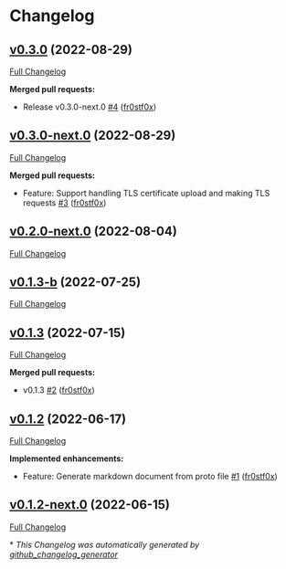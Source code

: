 # Changelog

## [v0.3.0](https://github.com/zalopay-oss/backstage-grpc-playground-backend/tree/v0.3.0) (2022-08-29)

[Full Changelog](https://github.com/zalopay-oss/backstage-grpc-playground-backend/compare/v0.3.0-next.0...v0.3.0)

**Merged pull requests:**

- Release v0.3.0-next.0 [\#4](https://github.com/zalopay-oss/backstage-grpc-playground-backend/pull/4) ([fr0stf0x](https://github.com/fr0stf0x))

## [v0.3.0-next.0](https://github.com/zalopay-oss/backstage-grpc-playground-backend/tree/v0.3.0-next.0) (2022-08-29)

[Full Changelog](https://github.com/zalopay-oss/backstage-grpc-playground-backend/compare/v0.2.0-next.0...v0.3.0-next.0)

**Merged pull requests:**

- Feature: Support handling TLS certificate upload and making TLS requests [\#3](https://github.com/zalopay-oss/backstage-grpc-playground-backend/pull/3) ([fr0stf0x](https://github.com/fr0stf0x))

## [v0.2.0-next.0](https://github.com/zalopay-oss/backstage-grpc-playground-backend/tree/v0.2.0-next.0) (2022-08-04)

[Full Changelog](https://github.com/zalopay-oss/backstage-grpc-playground-backend/compare/v0.1.3-b...v0.2.0-next.0)

## [v0.1.3-b](https://github.com/zalopay-oss/backstage-grpc-playground-backend/tree/v0.1.3-b) (2022-07-25)

[Full Changelog](https://github.com/zalopay-oss/backstage-grpc-playground-backend/compare/v0.1.3...v0.1.3-b)

## [v0.1.3](https://github.com/zalopay-oss/backstage-grpc-playground-backend/tree/v0.1.3) (2022-07-15)

[Full Changelog](https://github.com/zalopay-oss/backstage-grpc-playground-backend/compare/v0.1.2...v0.1.3)

**Merged pull requests:**

- v0.1.3 [\#2](https://github.com/zalopay-oss/backstage-grpc-playground-backend/pull/2) ([fr0stf0x](https://github.com/fr0stf0x))

## [v0.1.2](https://github.com/zalopay-oss/backstage-grpc-playground-backend/tree/v0.1.2) (2022-06-17)

[Full Changelog](https://github.com/zalopay-oss/backstage-grpc-playground-backend/compare/v0.1.2-next.0...v0.1.2)

**Implemented enhancements:**

- Feature: Generate markdown document from proto file [\#1](https://github.com/zalopay-oss/backstage-grpc-playground-backend/pull/1) ([fr0stf0x](https://github.com/fr0stf0x))

## [v0.1.2-next.0](https://github.com/zalopay-oss/backstage-grpc-playground-backend/tree/v0.1.2-next.0) (2022-06-15)

[Full Changelog](https://github.com/zalopay-oss/backstage-grpc-playground-backend/compare/0203f399586736556e6c04145a10bcdcd17ff252...v0.1.2-next.0)



\* *This Changelog was automatically generated by [github_changelog_generator](https://github.com/github-changelog-generator/github-changelog-generator)*
